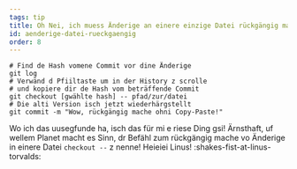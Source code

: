 ```yaml
---
tags: tip
title: Oh Nei, ich muess Änderige an einere einzige Datei rückgängig mache!
id: aenderige-datei-rueckgaengig
order: 8
---
```


```git
# Find de Hash vomene Commit vor dine Änderige
git log
# Verwänd d Pfiiltaste um in der History z scrolle
# und kopiere dir de Hash vom beträffende Commit
git checkout [gwählte hash] -- pfad/zur/datei
# Die alti Version isch jetzt wiederhärgstellt
git commit -m "Wow, rückgängig mache ohni Copy-Paste!"
```

Wo ich das uusegfunde ha, isch das für mi e riese Ding gsi! Ärnsthaft, uf wellem Planet macht es Sinn, dr Befähl zum rückgängig mache vo Änderige in einere Datei `checkout --` z nenne! Heieiei Linus! :shakes-fist-at-linus-torvalds:
